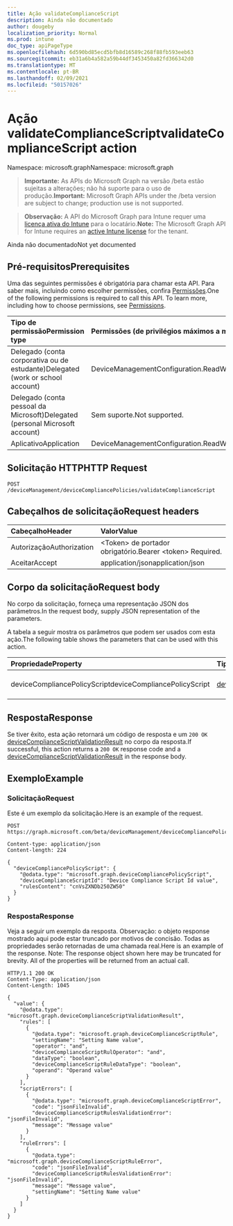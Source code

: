 ```yaml
---
title: Ação validateComplianceScript
description: Ainda não documentado
author: dougeby
localization_priority: Normal
ms.prod: intune
doc_type: apiPageType
ms.openlocfilehash: 6d590bd85ecd5bfb8d16589c268f88fb593eeb63
ms.sourcegitcommit: eb31a6b4a582a59b44df3453450a82fd366342d0
ms.translationtype: MT
ms.contentlocale: pt-BR
ms.lasthandoff: 02/09/2021
ms.locfileid: "50157026"
---
```

# <a name="validatecompliancescript-action"></a><span data-ttu-id="a3980-103">Ação validateComplianceScript</span><span class="sxs-lookup"><span data-stu-id="a3980-103">validateComplianceScript action</span></span>

<span data-ttu-id="a3980-104">Namespace: microsoft.graph</span><span class="sxs-lookup"><span data-stu-id="a3980-104">Namespace: microsoft.graph</span></span>

> <span data-ttu-id="a3980-105">**Importante:** As APIs do Microsoft Graph na versão /beta estão sujeitas a alterações; não há suporte para o uso de produção.</span><span class="sxs-lookup"><span data-stu-id="a3980-105">**Important:** Microsoft Graph APIs under the /beta version are subject to change; production use is not supported.</span></span>

> <span data-ttu-id="a3980-106">**Observação:** A API do Microsoft Graph para Intune requer uma [licença ativa do Intune](https://go.microsoft.com/fwlink/?linkid=839381) para o locatário.</span><span class="sxs-lookup"><span data-stu-id="a3980-106">**Note:** The Microsoft Graph API for Intune requires an [active Intune license](https://go.microsoft.com/fwlink/?linkid=839381) for the tenant.</span></span>

<span data-ttu-id="a3980-107">Ainda não documentado</span><span class="sxs-lookup"><span data-stu-id="a3980-107">Not yet documented</span></span>

## <a name="prerequisites"></a><span data-ttu-id="a3980-108">Pré-requisitos</span><span class="sxs-lookup"><span data-stu-id="a3980-108">Prerequisites</span></span>
<span data-ttu-id="a3980-p101">Uma das seguintes permissões é obrigatória para chamar esta API. Para saber mais, incluindo como escolher permissões, confira [Permissões](/graph/permissions-reference).</span><span class="sxs-lookup"><span data-stu-id="a3980-p101">One of the following permissions is required to call this API. To learn more, including how to choose permissions, see [Permissions](/graph/permissions-reference).</span></span>

|<span data-ttu-id="a3980-111">Tipo de permissão</span><span class="sxs-lookup"><span data-stu-id="a3980-111">Permission type</span></span>|<span data-ttu-id="a3980-112">Permissões (de privilégios máximos a mínimos)</span><span class="sxs-lookup"><span data-stu-id="a3980-112">Permissions (from most to least privileged)</span></span>|
|:---|:---|
|<span data-ttu-id="a3980-113">Delegado (conta corporativa ou de estudante)</span><span class="sxs-lookup"><span data-stu-id="a3980-113">Delegated (work or school account)</span></span>|<span data-ttu-id="a3980-114">DeviceManagementConfiguration.ReadWrite.All</span><span class="sxs-lookup"><span data-stu-id="a3980-114">DeviceManagementConfiguration.ReadWrite.All</span></span>|
|<span data-ttu-id="a3980-115">Delegado (conta pessoal da Microsoft)</span><span class="sxs-lookup"><span data-stu-id="a3980-115">Delegated (personal Microsoft account)</span></span>|<span data-ttu-id="a3980-116">Sem suporte.</span><span class="sxs-lookup"><span data-stu-id="a3980-116">Not supported.</span></span>|
|<span data-ttu-id="a3980-117">Aplicativo</span><span class="sxs-lookup"><span data-stu-id="a3980-117">Application</span></span>|<span data-ttu-id="a3980-118">DeviceManagementConfiguration.ReadWrite.All</span><span class="sxs-lookup"><span data-stu-id="a3980-118">DeviceManagementConfiguration.ReadWrite.All</span></span>|

## <a name="http-request"></a><span data-ttu-id="a3980-119">Solicitação HTTP</span><span class="sxs-lookup"><span data-stu-id="a3980-119">HTTP Request</span></span>
<!-- {
  "blockType": "ignored"
}
-->
``` http
POST /deviceManagement/deviceCompliancePolicies/validateComplianceScript
```

## <a name="request-headers"></a><span data-ttu-id="a3980-120">Cabeçalhos de solicitação</span><span class="sxs-lookup"><span data-stu-id="a3980-120">Request headers</span></span>
|<span data-ttu-id="a3980-121">Cabeçalho</span><span class="sxs-lookup"><span data-stu-id="a3980-121">Header</span></span>|<span data-ttu-id="a3980-122">Valor</span><span class="sxs-lookup"><span data-stu-id="a3980-122">Value</span></span>|
|:---|:---|
|<span data-ttu-id="a3980-123">Autorização</span><span class="sxs-lookup"><span data-stu-id="a3980-123">Authorization</span></span>|<span data-ttu-id="a3980-124">&lt;Token&gt; de portador obrigatório.</span><span class="sxs-lookup"><span data-stu-id="a3980-124">Bearer &lt;token&gt; Required.</span></span>|
|<span data-ttu-id="a3980-125">Aceitar</span><span class="sxs-lookup"><span data-stu-id="a3980-125">Accept</span></span>|<span data-ttu-id="a3980-126">application/json</span><span class="sxs-lookup"><span data-stu-id="a3980-126">application/json</span></span>|

## <a name="request-body"></a><span data-ttu-id="a3980-127">Corpo da solicitação</span><span class="sxs-lookup"><span data-stu-id="a3980-127">Request body</span></span>
<span data-ttu-id="a3980-128">No corpo da solicitação, forneça uma representação JSON dos parâmetros.</span><span class="sxs-lookup"><span data-stu-id="a3980-128">In the request body, supply JSON representation of the parameters.</span></span>

<span data-ttu-id="a3980-129">A tabela a seguir mostra os parâmetros que podem ser usados com esta ação.</span><span class="sxs-lookup"><span data-stu-id="a3980-129">The following table shows the parameters that can be used with this action.</span></span>

|<span data-ttu-id="a3980-130">Propriedade</span><span class="sxs-lookup"><span data-stu-id="a3980-130">Property</span></span>|<span data-ttu-id="a3980-131">Tipo</span><span class="sxs-lookup"><span data-stu-id="a3980-131">Type</span></span>|<span data-ttu-id="a3980-132">Descrição</span><span class="sxs-lookup"><span data-stu-id="a3980-132">Description</span></span>|
|:---|:---|:---|
|<span data-ttu-id="a3980-133">deviceCompliancePolicyScript</span><span class="sxs-lookup"><span data-stu-id="a3980-133">deviceCompliancePolicyScript</span></span>|[<span data-ttu-id="a3980-134">deviceCompliancePolicyScript</span><span class="sxs-lookup"><span data-stu-id="a3980-134">deviceCompliancePolicyScript</span></span>](../resources/intune-deviceconfig-devicecompliancepolicyscript.md)|<span data-ttu-id="a3980-135">Ainda não documentado</span><span class="sxs-lookup"><span data-stu-id="a3980-135">Not yet documented</span></span>|



## <a name="response"></a><span data-ttu-id="a3980-136">Resposta</span><span class="sxs-lookup"><span data-stu-id="a3980-136">Response</span></span>
<span data-ttu-id="a3980-137">Se tiver êxito, esta ação retornará um código de resposta e um `200 OK` [deviceComplianceScriptValidationResult](../resources/intune-deviceconfig-devicecompliancescriptvalidationresult.md) no corpo da resposta.</span><span class="sxs-lookup"><span data-stu-id="a3980-137">If successful, this action returns a `200 OK` response code and a [deviceComplianceScriptValidationResult](../resources/intune-deviceconfig-devicecompliancescriptvalidationresult.md) in the response body.</span></span>

## <a name="example"></a><span data-ttu-id="a3980-138">Exemplo</span><span class="sxs-lookup"><span data-stu-id="a3980-138">Example</span></span>

### <a name="request"></a><span data-ttu-id="a3980-139">Solicitação</span><span class="sxs-lookup"><span data-stu-id="a3980-139">Request</span></span>
<span data-ttu-id="a3980-140">Este é um exemplo da solicitação.</span><span class="sxs-lookup"><span data-stu-id="a3980-140">Here is an example of the request.</span></span>
``` http
POST https://graph.microsoft.com/beta/deviceManagement/deviceCompliancePolicies/validateComplianceScript

Content-type: application/json
Content-length: 224

{
  "deviceCompliancePolicyScript": {
    "@odata.type": "microsoft.graph.deviceCompliancePolicyScript",
    "deviceComplianceScriptId": "Device Compliance Script Id value",
    "rulesContent": "cnVsZXNDb250ZW50"
  }
}
```

### <a name="response"></a><span data-ttu-id="a3980-141">Resposta</span><span class="sxs-lookup"><span data-stu-id="a3980-141">Response</span></span>
<span data-ttu-id="a3980-p102">Veja a seguir um exemplo da resposta. Observação: o objeto response mostrado aqui pode estar truncado por motivos de concisão. Todas as propriedades serão retornadas de uma chamada real.</span><span class="sxs-lookup"><span data-stu-id="a3980-p102">Here is an example of the response. Note: The response object shown here may be truncated for brevity. All of the properties will be returned from an actual call.</span></span>
``` http
HTTP/1.1 200 OK
Content-Type: application/json
Content-Length: 1045

{
  "value": {
    "@odata.type": "microsoft.graph.deviceComplianceScriptValidationResult",
    "rules": [
      {
        "@odata.type": "microsoft.graph.deviceComplianceScriptRule",
        "settingName": "Setting Name value",
        "operator": "and",
        "deviceComplianceScriptRulOperator": "and",
        "dataType": "boolean",
        "deviceComplianceScriptRuleDataType": "boolean",
        "operand": "Operand value"
      }
    ],
    "scriptErrors": [
      {
        "@odata.type": "microsoft.graph.deviceComplianceScriptError",
        "code": "jsonFileInvalid",
        "deviceComplianceScriptRulesValidationError": "jsonFileInvalid",
        "message": "Message value"
      }
    ],
    "ruleErrors": [
      {
        "@odata.type": "microsoft.graph.deviceComplianceScriptRuleError",
        "code": "jsonFileInvalid",
        "deviceComplianceScriptRulesValidationError": "jsonFileInvalid",
        "message": "Message value",
        "settingName": "Setting Name value"
      }
    ]
  }
}
```




